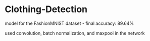 # Clothing-Detection

model for the FashionMNIST dataset - final accuracy: 89.64%

used convolution, batch normalization, and maxpool in the network
